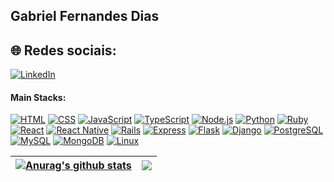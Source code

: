 ##  Gabriel Fernandes Dias <br>

## 🌐 Redes sociais:
[![LinkedIn](https://img.shields.io/badge/LinkedIn-%230077B5.svg?logo=linkedin&logoColor=white)](https://www.linkedin.com/in/gabriel-fernandes082/) 

#### Main Stacks:
[![HTML](https://img.shields.io/badge/-HTML5-E34F26?style=for-the-badge&logo=html5&logoColor=white)](https://developer.mozilla.org/pt-BR/docs/Web/HTML)
[![CSS](https://img.shields.io/badge/-CSS3-1572B6?style=for-the-badge&logo=css3&logoColor=white)](https://developer.mozilla.org/pt-BR/docs/Web/CSS)
[![JavaScript](https://img.shields.io/badge/-JavaScript-F7DF1E?style=for-the-badge&logo=javascript&logoColor=black)](https://developer.mozilla.org/pt-BR/docs/Web/JavaScript)
[![TypeScript](https://img.shields.io/badge/-TypeScript-3178C6?style=for-the-badge&logo=typescript&logoColor=white)](https://www.typescriptlang.org/)
[![Node.js](https://img.shields.io/badge/-Node.js-339933?style=for-the-badge&logo=node.js&logoColor=white)](https://nodejs.org/)
[![Python](https://img.shields.io/badge/-Python-3776AB?style=for-the-badge&logo=python&logoColor=white)](https://www.python.org/)
[![Ruby](https://img.shields.io/badge/-Ruby-CC342D?style=for-the-badge&logo=ruby&logoColor=white)](https://www.ruby-lang.org/)
[![React](https://img.shields.io/badge/-React-61DAFB?style=for-the-badge&logo=react&logoColor=black)](https://reactjs.org/)
[![React Native](https://img.shields.io/badge/-React_Native-61DAFB?style=for-the-badge&logo=react&logoColor=black)](https://reactnative.dev/)
[![Rails](https://img.shields.io/badge/-Rails-CC0000?style=for-the-badge&logo=ruby-on-rails&logoColor=white)](https://rubyonrails.org/)
[![Express](https://img.shields.io/badge/-Express-000000?style=for-the-badge&logo=express&logoColor=white)](https://expressjs.com/)
[![Flask](https://img.shields.io/badge/-Flask-000000?style=for-the-badge&logo=flask&logoColor=white)](https://flask.palletsprojects.com/)
[![Django](https://img.shields.io/badge/-Django-092E20?style=for-the-badge&logo=django&logoColor=white)](https://www.djangoproject.com/)
[![PostgreSQL](https://img.shields.io/badge/-PostgreSQL-336791?style=for-the-badge&logo=postgresql&logoColor=white)](https://www.postgresql.org/)
[![MySQL](https://img.shields.io/badge/-MySQL-4479A1?style=for-the-badge&logo=mysql&logoColor=white)](https://www.mysql.com/)
[![MongoDB](https://img.shields.io/badge/-MongoDB-47A248?style=for-the-badge&logo=mongodb&logoColor=white)](https://www.mongodb.com/)
[![Linux](https://img.shields.io/badge/-Linux-FCC624?style=for-the-badge&logo=linux&logoColor=black)](https://www.linux.org/)

| <a href="https://github.com/anuraghazra/github-readme-stats"><img align="center" src="https://github-readme-stats.vercel.app/api?username=BielFernandes&show_icons=true&include_all_commits=true&theme=buefy&hide_border=true" alt="Anurag's github stats" /></a> | <a href="https://github.com/anuraghazra/github-readme-stats"><img align="center" src="https://github-readme-stats.vercel.app/api/top-langs/?username=BielFernandes&layout=compact&theme=buefy&hide_border=true" /></a> |
| ------------- | ------------- |
